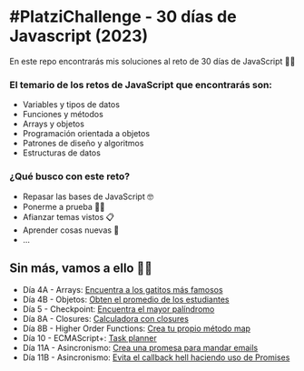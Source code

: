 # #PlatziChallenge - 30 días de Javascript (2023)

En este repo encontrarás mis soluciones al reto de 30 días de JavaScript 🕵🏻

### El temario de los retos de JavaScript que encontrarás son:

- Variables y tipos de datos
- Funciones y métodos
- Arrays y objetos
- Programación orientada a objetos
- Patrones de diseño y algoritmos
- Estructuras de datos

### ¿Qué busco con este reto?

- Repasar las bases de JavaScript 🤓
- Ponerme a prueba 🏋🏻
- Afianzar temas vistos 📋
- Aprender cosas nuevas 🌋
- ...

## Sin más, vamos a ello 💪🏻

- Día 4A - Arrays: [Encuentra a los gatitos más famosos](https://github.com/jnataliaramirez/PlatziChallenge-30-dias-de-JavaScript/tree/main/dia-4A)
- Día 4B - Objetos: [Obten el promedio de los estudiantes](https://github.com/jnataliaramirez/PlatziChallenge-30-dias-de-JavaScript/tree/main/dia-4B)
- Día 5 - Checkpoint: [Encuentra el mayor palíndromo](https://github.com/jnataliaramirez/PlatziChallenge-30-dias-de-JavaScript/tree/main/dia-5)
- Día 8A - Closures: [Calculadora con closures](https://github.com/jnataliaramirez/PlatziChallenge-30-dias-de-JavaScript/tree/main/dia-8A)
- Día 8B - Higher Order Functions: [Crea tu propio método map](https://github.com/jnataliaramirez/PlatziChallenge-30-dias-de-JavaScript/tree/main/dia-8B)
- Día 10 - ECMAScript+: [Task planner](https://github.com/jnataliaramirez/PlatziChallenge-30-dias-de-JavaScript/tree/main/dia-10)
- Día 11A - Asincronismo: [Crea una promesa para mandar emails](https://github.com/jnataliaramirez/PlatziChallenge-30-dias-de-JavaScript/tree/main/dia-11A)
- Día 11B - Asincronismo: [Evita el callback hell haciendo uso de Promises](https://github.com/jnataliaramirez/PlatziChallenge-30-dias-de-JavaScript/tree/main/dia-11B)
